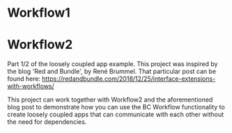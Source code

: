 # Workflow1
# Workflow2
Part 1/2 of the loosely coupled app example.
This project was inspired by the blog 'Red and Bundle', by René Brummel.
That particular post can be found here: https://redandbundle.com/2018/12/25/interface-extensions-with-workflows/

This project can work together with Workflow2 and the aforementioned blog post to demonstrate how you can use the BC Workflow functionality to create loosely coupled apps that can communicate with each other without the need for dependencies.
